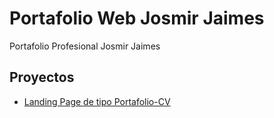 # Portafolio Web Josmir Jaimes

Portafolio Profesional Josmir Jaimes

## Proyectos

- [Landing Page de tipo Portafolio-CV](https://josmirj-github.io/portafolio-cv/portafolio-cv)
